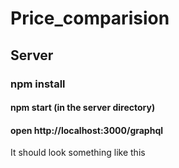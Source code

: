# Price_comparision
## Server
### npm install
#### npm start (in the server directory)
#### open http://localhost:3000/graphql

It should look something like this 


